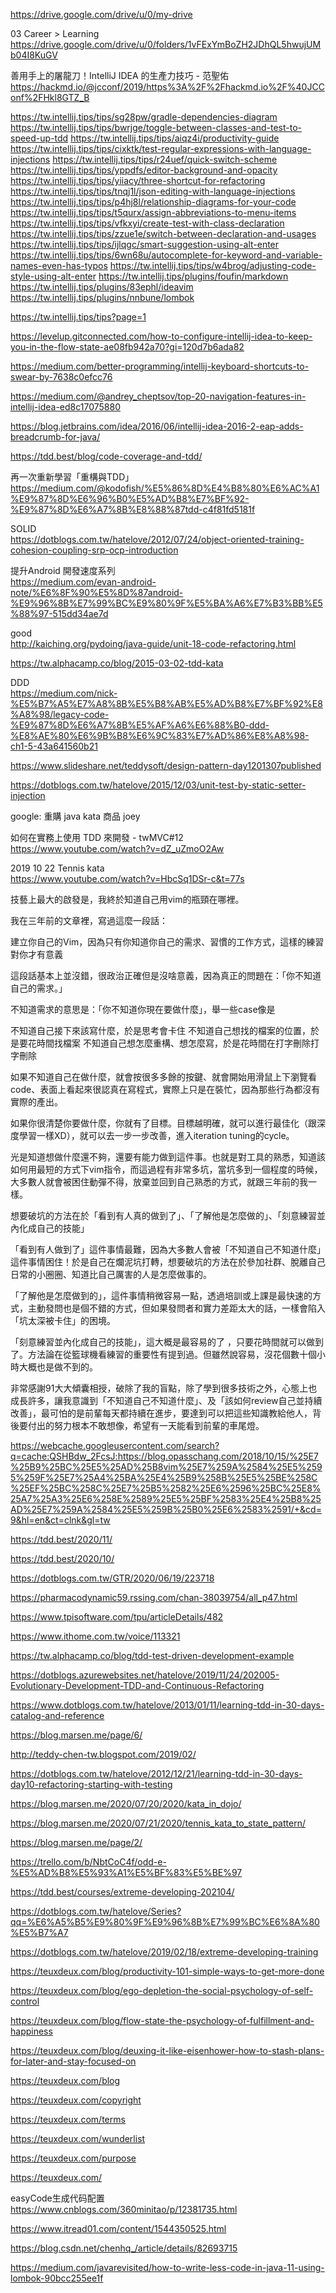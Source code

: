 
https://drive.google.com/drive/u/0/my-drive

03 Career > Learning <Br>
https://drive.google.com/drive/u/0/folders/1vFExYmBoZH2JDhQL5hwujUMb04I8KuGV

善用手上的屠龍刀！IntelliJ IDEA 的生產力技巧 - 范聖佑 <br>
https://hackmd.io/@jcconf/2019/https%3A%2F%2Fhackmd.io%2F%40JCConf%2FHkl8GTZ_B

https://tw.intellij.tips/tips/sg28pw/gradle-dependencies-diagram
https://tw.intellij.tips/tips/bwrjge/toggle-between-classes-and-test-to-speed-up-tdd
https://tw.intellij.tips/tips/aiqz4i/productivity-guide
https://tw.intellij.tips/tips/cixktk/test-regular-expressions-with-language-injections
https://tw.intellij.tips/tips/r24uef/quick-switch-scheme
https://tw.intellij.tips/tips/yppdfs/editor-background-and-opacity
https://tw.intellij.tips/tips/yiiacy/three-shortcut-for-refactoring
https://tw.intellij.tips/tips/tnqj1l/json-editing-with-language-injections
https://tw.intellij.tips/tips/p4hj8l/relationship-diagrams-for-your-code
https://tw.intellij.tips/tips/t5qurx/assign-abbreviations-to-menu-items
https://tw.intellij.tips/tips/vfkxyi/create-test-with-class-declaration
https://tw.intellij.tips/tips/zzue1e/switch-between-declaration-and-usages
https://tw.intellij.tips/tips/ijlqgc/smart-suggestion-using-alt-enter
https://tw.intellij.tips/tips/6wn68u/autocomplete-for-keyword-and-variable-names-even-has-typos
https://tw.intellij.tips/tips/w4brog/adjusting-code-style-using-alt-enter
https://tw.intellij.tips/plugins/foufin/markdown
https://tw.intellij.tips/plugins/83ephl/ideavim
https://tw.intellij.tips/plugins/nnbune/lombok

https://tw.intellij.tips/tips?page=1

https://levelup.gitconnected.com/how-to-configure-intellij-idea-to-keep-you-in-the-flow-state-ae08fb942a70?gi=120d7b6ada82

https://medium.com/better-programming/intellij-keyboard-shortcuts-to-swear-by-7638c0efcc76

https://medium.com/@andrey_cheptsov/top-20-navigation-features-in-intellij-idea-ed8c17075880

https://blog.jetbrains.com/idea/2016/06/intellij-idea-2016-2-eap-adds-breadcrumb-for-java/



https://tdd.best/blog/code-coverage-and-tdd/

再一次重新學習「重構與TDD」 <br>
https://medium.com/@kodofish/%E5%86%8D%E4%B8%80%E6%AC%A1%E9%87%8D%E6%96%B0%E5%AD%B8%E7%BF%92-%E9%87%8D%E6%A7%8B%E8%88%87tdd-c4f81fd5181f

SOLID <br>
https://dotblogs.com.tw/hatelove/2012/07/24/object-oriented-training-cohesion-coupling-srp-ocp-introduction

提升Android 開發速度系列 <br>
https://medium.com/evan-android-note/%E6%8F%90%E5%8D%87android-%E9%96%8B%E7%99%BC%E9%80%9F%E5%BA%A6%E7%B3%BB%E5%88%97-515dd34ae7d

good <br>
http://kaiching.org/pydoing/java-guide/unit-18-code-refactoring.html

https://tw.alphacamp.co/blog/2015-03-02-tdd-kata

DDD <br>
https://medium.com/nick-%E5%B7%A5%E7%A8%8B%E5%B8%AB%E5%AD%B8%E7%BF%92%E8%A8%98/legacy-code-%E9%87%8D%E6%A7%8B%E5%AF%A6%E6%88%B0-ddd-%E8%AE%80%E6%9B%B8%E6%9C%83%E7%AD%86%E8%A8%98-ch1-5-43a641560b21

https://www.slideshare.net/teddysoft/design-pattern-day1201307published

https://dotblogs.com.tw/hatelove/2015/12/03/unit-test-by-static-setter-injection

google: 重購 java kata 商品 joey



如何在實務上使用 TDD 來開發 - twMVC#12 <br>
https://www.youtube.com/watch?v=dZ_uZmoO2Aw

2019 10 22 Tennis kata <br>
https://www.youtube.com/watch?v=HbcSq1DSr-c&t=77s


技藝上最大的啟發是，我終於知道自己用vim的瓶頸在哪裡。

我在三年前的文章裡，寫過這麼一段話：

建立你自己的Vim，因為只有你知道你自己的需求、習慣的工作方式，這樣的練習對你才有意義

這段話基本上並沒錯，很政治正確但是沒啥意義，因為真正的問題在：「你不知道自己的需求。」

不知道需求的意思是：「你不知道你現在要做什麼」，舉一些case像是

不知道自己接下來該寫什麼，於是思考會卡住
不知道自己想找的檔案的位置，於是要花時間找檔案
不知道自己想怎麼重構、想怎麼寫，於是花時間在打字刪除打字刪除


如果不知道自己在做什麼，就會按很多多餘的按鍵、就會開始用滑鼠上下瀏覽看code、表面上看起來很認真在寫程式，實際上只是在裝忙，因為那些行為都沒有實際的產出。

如果你很清楚你要做什麼，你就有了目標。目標越明確，就可以進行最佳化（跟深度學習一樣XD），就可以去一步一步改善，進入iteration tuning的cycle。

光是知道想做什麼還不夠，還要有能力做到這件事。也就是對工具的熟悉，知道該如何用最短的方式下vim指令，而這過程有非常多坑，當坑多到一個程度的時候，大多數人就會被困住動彈不得，放棄並回到自己熟悉的方式，就跟三年前的我一樣。

想要破坑的方法在於「看到有人真的做到了」、「了解他是怎麼做的」、「刻意練習並內化成自己的技能」

「看到有人做到了」這件事情最難，因為大多數人會被「不知道自己不知道什麼」這件事情困住！於是自己在爛泥坑打轉，想要破坑的方法在於參加社群、脫離自己日常的小圈圈、知道比自己厲害的人是怎麼做事的。

「了解他是怎麼做到的」，這件事情稍微容易一點，透過培訓或上課是最快速的方式，主動發問也是個不錯的方式，但如果發問者和實力差距太大的話，一樣會陷入「坑太深被卡住」的困境。

「刻意練習並內化成自己的技能」，這大概是最容易的了 ，只要花時間就可以做到了。方法論在從籃球機看練習的重要性有提到過。但雖然說容易，沒花個數十個小時大概也是做不到的。

非常感謝91大大傾囊相授，破除了我的盲點，除了學到很多技術之外，心態上也成長許多，讓我意識到「不知道自己不知道什麼」、及「該如何review自己並持續改善」，最可怕的是前輩每天都持續在進步，要達到可以把這些知識教給他人，背後要付出的努力根本不敢想像，希望有一天能看到前輩的車尾燈。

https://webcache.googleusercontent.com/search?q=cache:QSHBdw_2FcsJ:https://blog.opasschang.com/2018/10/15/%25E7%25B9%25BC%25E5%25AD%25B8vim%25E7%259A%2584%25E5%2595%259F%25E7%25A4%25BA%25E4%25B9%258B%25E5%25BE%258C%25EF%25BC%258C%25E7%25B5%2582%25E6%2596%25BC%25E8%25A7%25A3%25E6%258E%2589%25E5%25BF%2583%25E4%25B8%25AD%25E7%259A%2584%25E5%259B%25B0%25E6%2583%2591/+&cd=9&hl=en&ct=clnk&gl=tw

https://tdd.best/2020/11/

https://tdd.best/2020/10/

https://dotblogs.com.tw/GTR/2020/06/19/223718

https://pharmacodynamic59.rssing.com/chan-38039754/all_p47.html

https://www.tpisoftware.com/tpu/articleDetails/482

https://www.ithome.com.tw/voice/113321

https://tw.alphacamp.co/blog/tdd-test-driven-development-example

https://dotblogs.azurewebsites.net/hatelove/2019/11/24/202005-Evolutionary-Development-TDD-and-Continuous-Refactoring

https://www.dotblogs.com.tw/hatelove/2013/01/11/learning-tdd-in-30-days-catalog-and-reference

https://blog.marsen.me/page/6/

http://teddy-chen-tw.blogspot.com/2019/02/

https://dotblogs.com.tw/hatelove/2012/12/21/learning-tdd-in-30-days-day10-refactoring-starting-with-testing

https://blog.marsen.me/2020/07/20/2020/kata_in_dojo/

https://blog.marsen.me/2020/07/21/2020/tennis_kata_to_state_pattern/

https://blog.marsen.me/page/2/

https://trello.com/b/NbtCoC4f/odd-e-%E5%AD%B8%E5%93%A1%E5%BF%83%E5%BE%97

https://tdd.best/courses/extreme-developing-202104/

https://dotblogs.com.tw/hatelove/Series?qq=%E6%A5%B5%E9%80%9F%E9%96%8B%E7%99%BC%E6%8A%80%E5%B7%A7

https://dotblogs.com.tw/hatelove/2019/02/18/extreme-developing-training

https://teuxdeux.com/blog/productivity-101-simple-ways-to-get-more-done

https://teuxdeux.com/blog/ego-depletion-the-social-psychology-of-self-control

https://teuxdeux.com/blog/flow-state-the-psychology-of-fulfillment-and-happiness

https://teuxdeux.com/blog/deuxing-it-like-eisenhower-how-to-stash-plans-for-later-and-stay-focused-on

https://teuxdeux.com/blog

https://teuxdeux.com/copyright

https://teuxdeux.com/terms

https://teuxdeux.com/wunderlist

https://teuxdeux.com/purpose

https://teuxdeux.com/

easyCode生成代码配置 <br>
https://www.cnblogs.com/360minitao/p/12381735.html

https://www.itread01.com/content/1544350525.html

https://blog.csdn.net/chenhq_/article/details/82693715

https://medium.com/javarevisited/how-to-write-less-code-in-java-11-using-lombok-90bcc255ee1f








